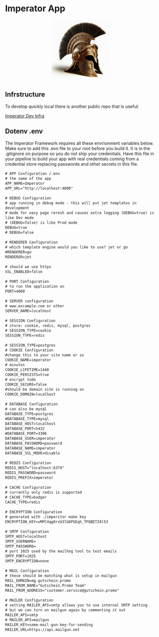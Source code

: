 # Imperator App

<div align="center">
    <img src="docs/images/logo.jpg" style="width:200px" />
</div>

## Infrstructure

To develop quickly local there is another public repo that is useful:

[Imperator Dev Infra](https://github.com/arc41t3ct/imperator-dev-infra)

## Dotenv .env

The Imperator Framework requires all these envrionment variables below. Make sure to add this .evn file 
to your root before you build it. It is in the .gitignore on purpose so you do not ship your credentials. 
Have this file in your pipeline to build your app with real credentials coming from a credential store 
replacing passwords and other secrets in this file.

```
# APP Configuration /.env
# the name of the app
APP_NAME=Imperator
APP_URL="http://localhost:4000"

# DEBUG Configuration 
# app running in debug mode - this will put jet templates in development 
# mode for easy page reresh and causes extra logging (DEBUG=true) is like Dev mode
# (DEBUG=false) is like Prod mode
DEBUG=true
# DEBUG=false

# RENDERER Configuration 
# which template engine would you like to use? jet or go
#RENDERER=go
RENDERER=jet

# should we use https
SSL_ENABLED=false

# PORT Configuration 
# to run the application on
PORT=4000

# SERVER configuration
# www.excample.com or other
SERVER_NAME=localhost

# SESSION Configuration 
# store: cookie, redis, mysql, postgres
# SESSION_TYPE=cookie
SESSION_TYPE=redis

# SESSION_TYPE=postgres
# COOKIE Configuration
#change this to your site name or so
COOKIE_NAME=imperator 
# minutes
COOKIE_LIFETIME=1440 
COOKIE_PERSISTS=true
# encrypt todo
COOKIE_SECURE=false 
#should be domain site is running on
COOKIE_DOMAIN=localhost 

# DATABASE Configuration
# can also be mysql
DATABASE_TYPE=postgres 
#DATABASE_TYPE=mysql
DATABASE_HOST=localhost
DATABASE_PORT=5432
#DATABASE_PORT=3306
DATABASE_USER=imperator
DATABASE_PASSWORD=password
DATABASE_NAME=imperator
DATABASE_SSL_MODE=disable

# REDIS Configuration
REDIS_HOST="localhost:6379"
REDIS_PASSWORD=password
REDIS_PREFIX=imperator

# CACHE Configuration
# currently only redis is supported
# CACHE_TYPE=badger
CACHE_TYPE=redis

# ENCRYPTION Configuration
# generated with ./imperitor make key
ENCRYPTION_KEY=vMPC4qg8rvU3lG6PGEqh_TFQBETZ4l53

# SMTP Configuration
SMTP_HOST=localhost
SMTP_USERNAME=
SMTP_PASSWORD=
# port 1025 used by the mailhog tool to test emails
SMTP_PORT=1025
SMTP_ENCRYPTION=none

# MAIL Configuration
# these should be matching what is setup in mailgun
MAIL_DOMAIN=mg.gutschein.promo
MAIL_FROM_NAME="Gutschein.Promo Team"
MAIL_FROM_ADDRESS="customer.service@gutschein.promo"

# MAILER Configuration
# setting MAILER_API=smtp allows you to use internal SMTP setting
# but we can turn on mailgun again by commenting it out
MAILER_API=smtp
# MAILER_API=mailgun
MAILER_KEY=some-mail-gun-key-for-sending
MAILER_URL=https://api.mailgun.net

```
